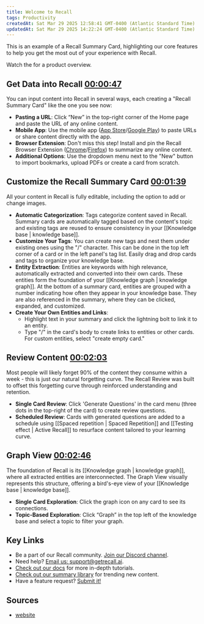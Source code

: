 ```yaml
---
title: Welcome to Recall
tags: Productivity
createdAt: Sat Mar 29 2025 12:58:41 GMT-0400 (Atlantic Standard Time)
updatedAt: Sat Mar 29 2025 14:22:24 GMT-0400 (Atlantic Standard Time)
---
```



This is an example of a Recall Summary Card, highlighting our core features to help you get the most out of your experience with Recall.

Watch the  for a product overview.


## Get Data into Recall [00:00:47](https://www.youtube.com/watch?v=ImS-Ry44Uz8&t=47s)
You can input content into Recall in several ways, each creating a "Recall Summary Card" like the one you see now:

- **Pasting a URL**: Click “New” in the top-right corner of the Home page and paste the URL of any online content.
- **Mobile App**: Use the mobile app ([App Store](https://apps.apple.com/us/app/recall-summarize-save/id6445893722)/[Google Play](https://play.google.com/store/apps/details?id=com.recall.wiki)) to paste URLs or share content directly with the app.
- **Browser Extension**: Don't miss this step! Install and pin the Recall Browser Extension ([Chrome](https://chromewebstore.google.com/detail/recall-summarize-anything/ldbooahljamnocpaahaidnmlgfklbben)/[Firefox](https://addons.mozilla.org/en-US/firefox/addon/getrecall/)) to summarize any online content.
- **Additional Options**: Use the dropdown menu next to the "New" button to import bookmarks, upload PDFs or create a card from scratch.

## Customize the Recall Summary Card [00:01:39](https://www.youtube.com/watch?v=ImS-Ry44Uz8&t=99s)
All your content in Recall is fully editable, including the option to add or change images.

- **Automatic Categorization**: Tags categorize content saved in Recall. Summary cards are automatically tagged based on the content's topic and existing tags are reused to ensure consistency in your [[Knowledge base | knowledge base]].
- **Customize Your Tags**: You can create new tags and nest them under existing ones using the "/" character. This can be done in the top left corner of a card or in the left panel's tag list. Easily drag and drop cards and tags to organize your knowledge base.
- **Entity Extraction**: Entities are keywords with high relevance, automatically extracted and converted into their own cards. These entities form the foundation of your [[Knowledge graph | knowledge graph]]. At the bottom of a summary card, entities are grouped with a number indicating how often they appear in your knowledge base. They are also referenced in the summary, where they can be clicked, expanded, and customized.
- **Create Your Own Entities and Links**:
    - Highlight text in your summary and click the lightning bolt to link it to an entity.
    - Type "/" in the card's body to create links to entities or other cards. For custom entities, select "create empty card."

## Review Content [00:02:03](https://www.youtube.com/watch?v=ImS-Ry44Uz8&t=123s)
Most people will likely forget 90% of the content they consume within a week - this is just our natural forgetting curve. The Recall Review was built to offset this forgetting curve through reinforced understanding and retention.

- **Single Card Review**: Click 'Generate Questions' in the card menu (three dots in the top-right of the card) to create review questions.
- **Scheduled Review**: Cards with generated questions are added to a schedule using [[Spaced repetition | Spaced Repetition]] and [[Testing effect | Active Recall]] to resurface content tailored to your learning curve.

## Graph View [00:02:46](https://www.youtube.com/watch?v=ImS-Ry44Uz8&t=146s)
The foundation of Recall is its [[Knowledge graph | knowledge graph]], where all extracted entities are interconnected. The Graph View visually represents this structure, offering a bird's-eye view of your [[Knowledge base | knowledge base]].

- **Single Card Exploration**: Click the graph icon on any card to see its connections.
- **Topic-Based Exploration**: Click “Graph” in the top left of the knowledge base and select a topic to filter your graph.

## Key Links
- Be a part of our Recall community. [Join our Discord channel](https://discord.com/invite/KDgvbcNpt9).
- Need help? [Email us: support@getrecall.ai](mailto:support@getrecall.ai).
- [Check out our docs](https://docs.getrecall.ai/) for more in-depth tutorials.
- [Check out our summary library](https://www.getrecall.ai/summaries) for trending new content.
- Have a feature request? [Submit it!](https://feedback.getrecall.ai/feature-requests)


## Sources
- [website](https://www.youtube.com/watch?v=ImS-Ry44Uz8)
